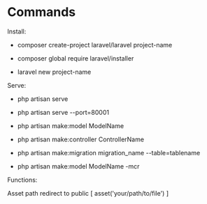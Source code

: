 # Commands

Install:

- composer create-project laravel/laravel project-name

- composer global require laravel/installer

- laravel new project-name

Serve:

- php artisan serve

- php artisan serve --port=80001

- php artisan make:model ModelName

- php artisan make:controller ControllerName

- php artisan make:migration migration_name --table=tablename

- php artisan make:model ModelName -mcr 

Functions:

Asset path redirect to public [ asset('your/path/to/file') ]

